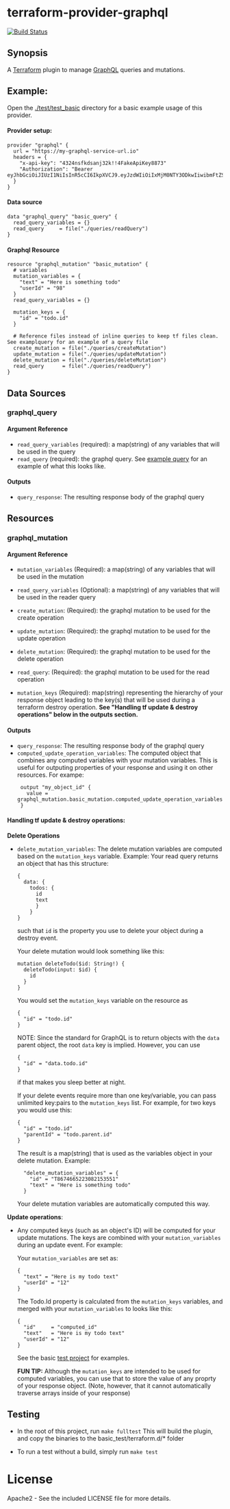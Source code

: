 # terraform-provider-graphql 
[![Build Status](https://travis-ci.com/sullivtr/terraform-provider-graphql.svg?branch=master)](https://travis-ci.com/sullivtr/terraform-provider-graphql)

## Synopsis

A [Terraform](https://terraform.io) plugin to manage [GraphQL](https://graphql.org/) queries and mutations. 
  

## Example: 
Open the [./test/test_basic]("./test/test_basic") directory for a basic example usage of this provider.

#### Provider setup:
```
provider "graphql" {
  url = "https://my-graphql-service-url.io"
  headers = {
    "x-api-key": "4324nsfkdsanj32k!!4FakeApiKey8873"
    "Authorization": "Bearer eyJhbGciOiJIUzI1NiIsInR5cCI6IkpXVCJ9.eyJzdWIiOiIxMjM0NTY3ODkwIiwibmFtZSI6IkpvaG4gRG9lIiwiaWF0IjoxNTE2MjM5MDIyfQ.SflKxwRJSMeKKF2QT4fwpMeJf36POk6yJV_adQssw5c"
  }
}
```
#### Data source
```
data "graphql_query" "basic_query" {
  read_query_variables = {}
  read_query     = file("./queries/readQuery")
}
```
#### Graphql Resource
```
resource "graphql_mutation" "basic_mutation" {
  # variables
  mutation_variables = {
    "text" = "Here is something todo"
    "userId" = "98"
  }
  read_query_variables = {}

  mutation_keys = {
    "id" = "todo.id"
  }

  # Reference files instead of inline queries to keep tf files clean. See examplquery for an example of a query file
  create_mutation = file("./queries/createMutation")
  update_mutation = file("./queries/updateMutation")
  delete_mutation = file("./queries/deleteMutation")
  read_query      = file("./queries/readQuery")
}
```
## Data Sources

### graphql_query
#### Argument Reference
- `read_query_variables` (required): a map(string) of any variables that will be used in the query
- `read_query` (required): the graphql query. See [example query](./examplequery) for an example of what this looks like.
#### Outputs
- `query_response`: The resulting response body of the graphql query

## Resources

### graphql_mutation
#### Argument Reference
- `mutation_variables` (Required): a map(string) of any variables that will be used in the mutation
- `read_query_variables` (Optional): a map(string) of any variables that will be used in the reader query

- `create_mutation`: (Required): the graphql mutation to be used for the create operation  
- `update_mutation`: (Required): the graphql mutation to be used for the update operation 
- `delete_mutation`: (Required): the graphql mutation to be used for the delete operation 
- `read_query`:      (Required): the graphql mutation to be used for the read operation

- `mutation_keys` (Required): map(string) representing the hierarchy of your response object leading to the key(s) that will be used during a terraform destroy operation.
  **See "Handling tf update & destroy operations" below in the outputs section.**

#### Outputs
- `query_response`: The resulting response body of the graphql query
- `computed_update_operation_variables`: The computed object that combines any computed variables with your mutation variables. This is useful for outputing properties of your response and using it on other resources. For exampe:
   ```
    output "my_object_id" {
      value = graphql_mutation.basic_mutation.computed_update_operation_variables.id
    }
   ```

#### Handling tf update & destroy operations:

**Delete Operations**
- `delete_mutation_variables`: The delete mutation variables are computed based on the `mutation_keys` variable.
  Example: Your read query returns an object that has this structure: 
  ```
  { 
    data: { 
      todos: { 
        id
        text 
        } 
      } 
  }
  ```
  such that `id` is the property you use to delete your object during a destroy event. 

  Your delete mutation would look something like this: 
  ```
  mutation deleteTodo($id: String!) {
    deleteTodo(input: $id) {
      id
    }
  }
  ```
  You would set the `mutation_keys` variable on the resource as 
  ```
  {
    "id" = "todo.id"
  }
  ``` 
  NOTE: Since the standard for GraphQL is to return objects with the `data` parent object, the root `data` key is implied. However, you can use 
  ```
  {
    "id" = "data.todo.id"
  }
  ``` 
  if that makes you sleep better at night. 

  If your delete events require more than one key/variable, you can pass unlimited key:pairs to the `mutation_keys` list. For example, for two keys you would use this:
    ```
    {
      "id" = "todo.id"
      "parentId" = "todo.parent.id"
    }
  ```

  The result is a map(string) that is used as the variables object in your delete mutation. Example:
  ```
    "delete_mutation_variables" = {
      "id" = "T8674665223082153551"
      "text" = "Here is something todo"
    }
  ```
  Your delete mutation variables are automatically computed this way. 

**Update operations**:
- Any computed keys (such as an object's ID) will be computed for your update mutations. The keys are combined with your `mutation_variables` during an update event. 
  For example:

  Your `mutation_variables` are set as:
  ```
  { 
    "text" = "Here is my todo text"
    "userId" = "12"
  }
  ```

  The Todo.Id property is calculated from the `mutation_keys` variables, and merged with your `mutation_variables` to looks like this:
  ```
  { 
    "id"     = "computed_id"
    "text"   = "Here is my todo text"
    "userId" = "12"
  }
  ```

  See the basic [test project]("./test/test_basic") for examples.
  
  **FUN TIP:** Although the `mutation_keys` are intended to be used for computed variables, you can use that to store the value of any proprty of your response object. (Note, however, that it cannot automatically traverse arrays inside of your response)

## Testing
- In the root of this project, run `make fulltest`
  This will build the plugin, and copy the binaries to the basic_test/terraform.d/* folder

- To run a test without a build, simply run `make test`
   
# License

Apache2 - See the included LICENSE file for more details.


